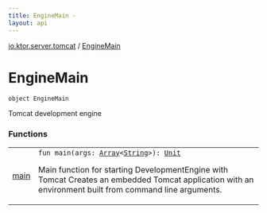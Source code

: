 ```yaml
---
title: EngineMain - 
layout: api
---
```


<div class='api-docs-breadcrumbs'><a href="../index.html">io.ktor.server.tomcat</a> / <a href="./index.html">EngineMain</a></div>

# EngineMain

<div class="signature"><code><span class="keyword">object </span><span class="identifier">EngineMain</span></code></div>

Tomcat development engine

### Functions

<table class="api-docs-table">
<tbody>
<tr>
<td markdown="1">

<a href="main.html">main</a>


</td>
<td markdown="1">
<div class="signature"><code><span class="keyword">fun </span><span class="identifier">main</span><span class="symbol">(</span><span class="parameterName" id="io.ktor.server.tomcat.EngineMain$main(kotlin.Array((kotlin.String)))/args">args</span><span class="symbol">:</span>&nbsp;<a href="https://kotlinlang.org/api/latest/jvm/stdlib/kotlin/-array/index.html"><span class="identifier">Array</span></a><span class="symbol">&lt;</span><a href="https://kotlinlang.org/api/latest/jvm/stdlib/kotlin/-string/index.html"><span class="identifier">String</span></a><span class="symbol">&gt;</span><span class="symbol">)</span><span class="symbol">: </span><a href="https://kotlinlang.org/api/latest/jvm/stdlib/kotlin/-unit/index.html"><span class="identifier">Unit</span></a></code></div>

Main function for starting DevelopmentEngine with Tomcat
Creates an embedded Tomcat application with an environment built from command line arguments.


</td>
</tr>
</tbody>
</table>
